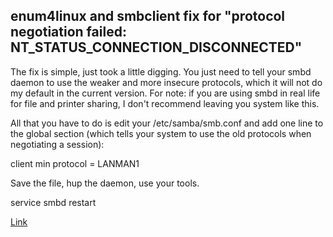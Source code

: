 ## enum4linux and smbclient fix for "protocol negotiation failed: NT_STATUS_CONNECTION_DISCONNECTED"

The fix is simple, just took a little digging. You just need to tell your smbd daemon to use the weaker and more insecure protocols, which it will not do my default in the current version. For note: if you are using smbd in real life for file and printer sharing, I don't recommend leaving you system like this.

All that you have to do is edit your /etc/samba/smb.conf and add one line to the global section (which tells your system to use the old protocols when negotiating a session):

client min protocol = LANMAN1

Save the file, hup the daemon, use your tools.

service smbd restart

[Link](https://forums.offensive-security.com/showthread.php?26657-enum4linux-and-smbclient-fix-for-quot-protocol-negotiation-failed-NT_STATUS_CONNECTION_DISCONNECTED-quot&highlight=version)
